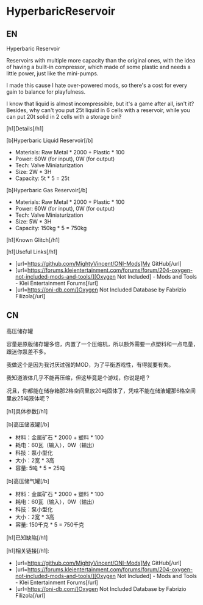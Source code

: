 # HyperbaricReservoir

## EN

Hyperbaric Reservoir

Reservoirs with multiple more capacity than the original ones, with the idea of having a built-in compressor, which made of some plastic and needs a little power, just like the mini-pumps.

I made this cause I hate over-powered mods, so there's a cost for every gain to balance for playfulness.

I know that liquid is almost incompressible, but it's a game after all, isn't it?
Besides, why can't you put 25t liquid in 6 cells with a reservoir, while you can put 20t solid in 2 cells with a storage bin?

[h1]Details[/h1]

[b]Hyperbaric Liquid Reservoir[/b]

- Materials: Raw Metal * 2000 + Plastic * 100
- Power: 60W (for input), 0W (for output)
- Tech: Valve Miniaturization
- Size: 2W * 3H
- Capacity: 5t * 5 = 25t

[b]Hyperbaric Gas Reservoir[/b]

- Materials: Raw Metal * 2000 + Plastic * 100
- Power: 60W (for input), 0W (for output)
- Tech: Valve Miniaturization
- Size: 5W * 3H
- Capacity: 150kg * 5 = 750kg

[h1]Known Glitch[/h1]

[h1]Useful Links[/h1]

- [url=https://github.com/MightyVincent/ONI-Mods]My GitHub[/url]
- [url=https://forums.kleientertainment.com/forums/forum/204-oxygen-not-included-mods-and-tools/][Oxygen Not Included] - Mods and Tools - Klei Entertainment Forums[/url]
- [url=https://oni-db.com/]Oxygen Not Included Database by Fabrizio Filizola[/url]

## CN 

高压储存罐

容量是原版储存罐多倍，内置了一个压缩机，所以额外需要一点塑料和一点电量，跟迷你泵差不多。

我做这个是因为我讨厌过强的MOD，为了平衡游戏性，有得就要有失。

我知道液体几乎不能再压缩，但这毕竟是个游戏，你说是吧？

况且，你都能在储存箱那2格空间里放20吨固体了，凭啥不能在储液罐那6格空间里放25吨液体呢？

[h1]具体参数[/h1]

[b]高压储液罐[/b]

- 材料：金属矿石 * 2000 + 塑料 * 100
- 耗电：60瓦（输入），0W（输出）
- 科技：泵小型化
- 大小：2宽 * 3高
- 容量: 5吨 * 5 = 25吨

[b]高压储气罐[/b]

- 材料：金属矿石 * 2000 + 塑料 * 100
- 耗电：60瓦（输入），0W（输出）
- 科技：泵小型化
- 大小：2宽 * 3高
- 容量: 150千克 * 5 = 750千克

[h1]已知缺陷[/h1]

[h1]相关链接[/h1]:

- [url=https://github.com/MightyVincent/ONI-Mods]My GitHub[/url]
- [url=https://forums.kleientertainment.com/forums/forum/204-oxygen-not-included-mods-and-tools/][Oxygen Not Included] - Mods and Tools - Klei Entertainment Forums[/url]
- [url=https://oni-db.com/]Oxygen Not Included Database by Fabrizio Filizola[/url]
